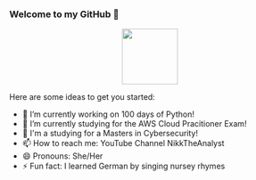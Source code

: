 ### Welcome to my GitHub 👋

<div id="header" align="center">
  <img src="https://media.giphy.com/media/p7bz7zIIW2dJemYweL/giphy.gif" width="100"/>
</div>




<!--
**MsNikki-85/MSNikki-85** is a ✨ _special_ ✨ repository because its `README.md` (this file) appears on your GitHub profile.
-->
Here are some ideas to get you started:

- 🔭 I’m currently working on 100 days of Python! 
- 🌱 I’m currently studying for the AWS Cloud Pracitioner Exam!
- 🤔 I'm a studying for a Masters in Cybersecurity!
- 📫 How to reach me: YouTube Channel NikkTheAnalyst
- 😄 Pronouns: She/Her
- ⚡ Fun fact: I learned German by singing nursey rhymes

